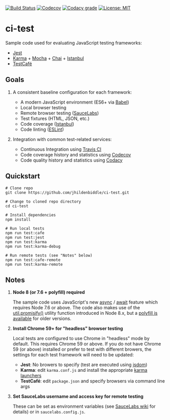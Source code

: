 [![Build Status](https://img.shields.io/travis/jhildenbiddle/ci-test.svg?style=flat-square)](https://travis-ci.org/jhildenbiddle/ci-test)
[![Codecov](https://img.shields.io/codecov/c/github/jhildenbiddle/ci-test.svg?style=flat-square)](https://codecov.io/gh/jhildenbiddle/ci-test)
[![Codacy grade](https://img.shields.io/codacy/grade/ec212742ff4d4af19a959cae2018565b.svg?style=flat-square)](https://www.codacy.com/app/jhildenbiddle/ci-test?utm_source=github.com&amp;utm_medium=referral&amp;utm_content=jhildenbiddle/ci-test&amp;utm_campaign=Badge_Grade)
[![License: MIT](https://img.shields.io/badge/License-MIT-yellow.svg?style=flat-square)](https://opensource.org/licenses/MIT)

# ci-test

Sample code used for evaluating JavaScript testing frameworks:

- [Jest](https://facebook.github.io/jest/)
- [Karma](https://karma-runner.github.io) + [Mocha](https://mochajs.org/) + [Chai](http://chaijs.com/) + [Istanbul](https://istanbul.js.org/)
- [TestCafé](http://devexpress.github.io/testcafe/)

## Goals

1. A consistent baseline configuration for each framework:

   - A modern JavaScript environment (ES6+ via [Babel](http://babeljs.io/))
   - Local browser testing
   - Remote browser testing ([SauceLabs](https://saucelabs.com/))
   - Test fixtures (HTML, JSON, etc.)
   - Code coverage ([Istanbul](https://istanbul.js.org/))
   - Code linting ([ESLint](http://eslint.org/))

2. Integration with common test-related services:

   - Continuous Integration using [Travis CI](https://travis-ci.org/)
   - Code coverage history and statistics using [Codecov](https://codecov.io/)
   - Code quality history and statistics using [Codacy](https://codacy.com/)

## Quickstart

```shell
# Clone repo
git clone https://github.com/jhildenbiddle/ci-test.git

# Change to cloned repo directory
cd ci-test

# Install dependencies
npm install

# Run local tests
npm run test:cafe
npm run test:jest
npm run test:karma
npm run test:karma-debug

# Run remote tests (see "Notes" below)
npm run test:cafe-remote
npm run test:karma-remote
```

## Notes

1. **Node 8 (or 7.6 + polyfill) required**

   The sample code uses JavaScript's new [async](https://developer.mozilla.org/en-US/docs/Web/JavaScript/Reference/Statements/async_function) / [await](https://developer.mozilla.org/en-US/docs/Web/JavaScript/Reference/Operators/await) feature which requires Node 7.6 or above. The code also makes use of the [util.promisify()](https://nodejs.org/api/util.html#util_util_promisify_original) utility function introduced in Node 8.x, but a [polyfill is available](https://github.com/ljharb/util.promisify) for older versions.

1. **Install Chrome 59+ for "headless" browser testing**

   Local tests are configured to use Chrome in "headless" mode by default. This requires Chrome 59 or above. If you do not have Chrome 59 (or above) installed or prefer to test with different browers, the settings for each test framework will need to be updated:

   - **Jest**: No browers to specify (test are executed using [jsdom](https://github.com/tmpvar/jsdom))
   - **Karma**: edit `karma.conf.js` and install the appropriate [karma launchers](https://www.npmjs.com/search?q=karma+launcher)
   - **TestCafé**: edit `package.json` and specify browsers via command line args

1. **Set SauceLabs username and access key for remote testing**

    These can be set as environment variables (see [SauceLabs wiki](https://wiki.saucelabs.com/display/DOCS/Best+Practice%3A+Use+Environment+Variables+for+Authentication+Credentials) for details) or in `saucelabs.config.js`.
